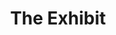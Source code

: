 ---
title: The Exhibit
layout: collection
permalink: /exhibit/
collection: exhibit
entries_layout: grid
classes: wide
author_profile: true
header:
    image: /assets/images/exhibit/exhead.png
---
